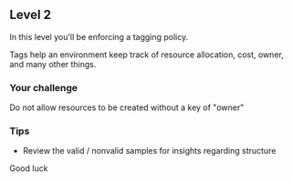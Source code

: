 
## Level 2

In this level you'll be enforcing a tagging policy.<br/>

Tags help an environment keep track of resource allocation, cost, owner, and many other things. 

### Your challenge
Do not allow resources to be created without a key of "owner"

### Tips
- Review the valid / nonvalid samples for insights regarding structure




Good luck